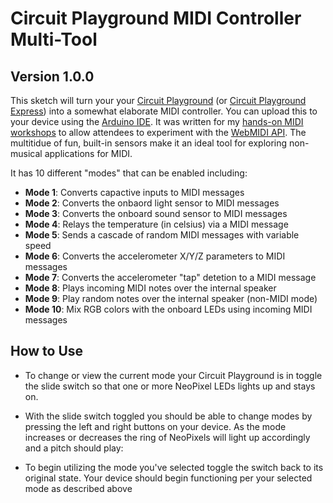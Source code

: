 # Circuit Playground MIDI Controller Multi-Tool

## Version 1.0.0

This sketch will turn your your [Circuit Playground](https://amzn.to/2tMr8Iw) (or [Circuit Playground Express](https://amzn.to/2lLNpBQ)) into a somewhat elaborate MIDI controller. You can upload this to your device using the [Arduino IDE](http://www.arduino.cc/). It was written for my [hands-on MIDI workshops](http://midi.mand.is/) to allow attendees to experiment with the [WebMIDI API](https://www.w3.org/TR/webmidi/). The multitidue of fun, built-in sensors make it an ideal tool for exploring non-musical applications for MIDI.

It has 10 different "modes" that can be enabled including:

- **Mode 1**: Converts capactive inputs to MIDI messages
- **Mode 2**: Converts the onbaord light sensor to MIDI messages
- **Mode 3**: Converts the onboard sound sensor to MIDI messages
- **Mode 4**: Relays the temperature (in celsius) via a MIDI message
- **Mode 5**: Sends a cascade of random MIDI messages with variable speed
- **Mode 6**: Converts the accelerometer X/Y/Z parameters to MIDI messages
- **Mode 7**: Converts the accelerometer "tap" detetion to a MIDI message
- **Mode 8**: Plays incoming MIDI notes over the internal speaker
- **Mode 9**: Play random notes over the internal speaker (non-MIDI mode)
- **Mode 10**: Mix RGB colors with the onboard LEDs using incoming MIDI messages


## How to Use

- To change or view the current mode your Circuit Playground is in toggle the slide switch so that one or more NeoPixel LEDs lights up and stays on.

- With the slide switch toggled you should be able to change modes by pressing the left and right buttons on your device. As the mode increases or decreases the ring of NeoPixels will light up accordingly and a pitch should play:

- To begin utilizing the mode you've selected toggle the switch back to its original state. Your device should begin functioning per your selected mode as described above
